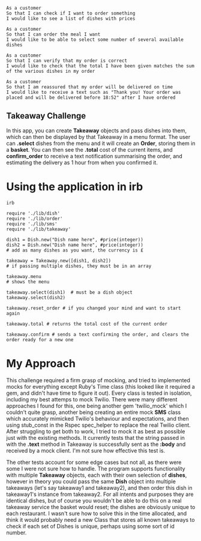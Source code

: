 ```
As a customer
So that I can check if I want to order something
I would like to see a list of dishes with prices

As a customer
So that I can order the meal I want
I would like to be able to select some number of several available dishes

As a customer
So that I can verify that my order is correct
I would like to check that the total I have been given matches the sum of the various dishes in my order

As a customer
So that I am reassured that my order will be delivered on time
I would like to receive a text such as "Thank you! Your order was placed and will be delivered before 18:52" after I have ordered
```

## Takeaway Challenge
In this app, you can create **Takeaway** objects and pass dishes into them, which can then be displayed by that Takeaway in a menu format. The user can **.select** dishes from the menu and it will create an **Order**, storing them in a **basket**. You can then see the **.total** cost of the current items, and **confirm_order** to receive a text notification summarising the order, and estimating the delivery as 1 hour from when you confirmed it.

# Using the application in irb
```
irb

require './lib/dish'
require './lib/order'
require './lib/sms'
require './lib/takeaway'

dish1 = Dish.new("Dish name here", #price(integer))
dish2 = Dish.new("Dish name here", #price(integer))
# add as many dishes as you want, the currency is £

takeaway = Takeaway.new([dish1, dish2])
# if passing multiple dishes, they must be in an array

takeaway.menu
# shows the menu

takeaway.select(dish1)  # must be a dish object
takeaway.select(dish2)

takeaway.reset_order # if you changed your mind and want to start again

takeaway.total # returns the total cost of the current order

takeaway.confirm # sends a text confirming the order, and clears the order ready for a new one
```

# My Approach
This challenge required a firm grasp of mocking, and tried to implemented mocks for everything except Ruby's Time class (this looked like it required a gem, and didn't have time to figure it out). Every class is tested in isolation, including my best attemps to mock Twilio. There were many different approaches I found for this, one being another gem 'twilio_mock' which I couldn't quite grasp, another being creating an entire mock **SMS** class which accurately mimicked Twilio's behaviour and expectations, and then using stub_const in the Rspec spec_helper to replace the real Twilio client. After struggling to get both to work, I tried to mock it as best as possible just with the existing methods. It currently tests that the string passed in with the **.text** method in Takeaway is successfully sent as the **:body** and received by a mock client. I'm not sure how effective this test is.

The other tests account for some edge cases but not all, as there were some I were not sure how to handle. The program supports functionality with multiple **Takeaway** objects, each with their own selection of **dishes**, however in theory you could pass the same **Dish** object into multiple takeaways (let's say takeaway1 and takeaway2), and then order this dish in takeaway1's instance from takeaway2. For all intents and purposes they are identical dishes, but of course you wouldn't be able to do this on a real takeaway service the basket would reset; the dishes are obviously unique to each restaurant. I wasn't sure how to solve this in the time allocated, and think it would probably need a new Class that stores all known takeaways to check if each set of Dishes is unique, perhaps using some sort of id number.